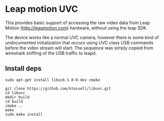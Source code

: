 # Leap motion UVC

This provides basic support of accessing the raw video data from Leap Motion (http://leapmotion.com) hardware, without using the leap SDK.

The device works like a normal UVC camera, however there is some kind of undocumented initialization that occurs using UVC class USB commands before the video stream will start. The sequence was simply copied from wireshark sniffing of the USB traffic to leapd.

## Install deps
```
sudo apt-get install libusb-1.0-0-dev cmake
```

```
git clone https://github.com/ktossell/libuvc.git
cd libuvc
mkdir build
cd build
cmake ..
make
sudo make install
```
